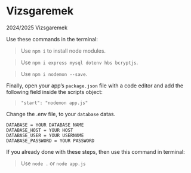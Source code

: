 # Vizsgaremek
2024/2025 Vizsgaremek

Use these commands in the terminal:
> Use `npm i` to install node modules.

> Use `npm i express mysql dotenv hbs bcryptjs`.

> Use `npm i nodemon --save`.

Finally, open your app’s `package.json` file with a code editor and add the following field inside the scripts object:
> `"start": "nodemon app.js"`

Change the .env file, to your `database` datas.
```
DATABASE = YOUR DATABASE NAME
DATABASE_HOST = YOUR HOST
DATABASE_USER = YOUR USERNAME
DATABASE_PASSWORD = YOUR PASSWORD
```

If you already done with these steps, then use this command in terminal:
> Use `node .` or `node app.js` 
